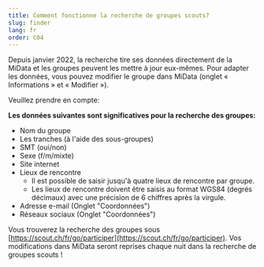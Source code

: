 ```yaml
---
title: Comment fonctionne la recherche de groupes scouts?
slug: finder
lang: fr
order: C04
---
```


Depuis janvier 2022, la recherche tire ses données directement de la MiData et les groupes peuvent les mettre à jour eux-mêmes. Pour adapter les données, vous pouvez modifier le groupe dans MiData (onglet « Informations » et « Modifier »).

Veuillez prendre en compte:

**Les données suivantes sont significatives pour la recherche des groupes:**
* Nom du groupe
* Les tranches (à l'aide des sous-groupes)
* SMT (oui/non)
* Sexe (f/m/mixte)
* Site internet
* Lieux de rencontre
  * Il est possible de saisir jusqu'à quatre lieux de rencontre par groupe.
  * Les lieux de rencontre doivent être saisis au format WGS84 (degrés décimaux) avec une précision de 6 chiffres après la virgule.
* Adresse e-mail (Onglet "Coordonnées")
* Réseaux sociaux (Onglet "Coordonnées")

Vous trouverez la recherche des groupes sous [https://scout.ch/fr/go/participer](https://scout.ch/fr/go/participer). Vos modifications dans MiData seront reprises chaque nuit dans la recherche de groupes scouts !